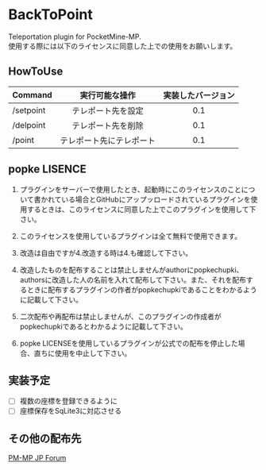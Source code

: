 # BackToPoint
Teleportation plugin for PocketMine-MP.  
使用する際には以下のライセンスに同意した上での使用をお願いします。
## HowToUse
| Command | 実行可能な操作 | 実装したバージョン |
|:-----------|:------------:|:------------:|
| /setpoint  | テレポート先を設定       | 0.1 |
| /delpoint  | テレポート先を削除       | 0.1 |
| /point     | テレポート先にテレポート | 0.1 |
## popke LISENCE
1. プラグインをサーバーで使用したとき、起動時にこのライセンスのことについて書かれている場合とGitHubにアップッロードされているプラグインを使用するときは、このライセンスに同意した上でこのプラグインを使用して下さい。

2. このライセンスを使用しているプラグインは全て無料で使用できます。

3. 改造は自由ですが4.改造する時は4.も確認して下さい。

4. 改造したものを配布することは禁止しませんがauthorにpopkechupki、authorsに改造した人の名前を入れて配布して下さい。また、それを配布するときに配布するプラグインの作者がpopkechupkiであることをわかるように記載して下さい。

5. 二次配布や再配布は禁止しませんが、このプラグインの作成者がpopkechupkiであるとわかるように記載して下さい。

6. popke LICENSEを使用しているプラグインが公式での配布を停止した場合、直ちに使用を中止して下さい。

## 実装予定
- [ ] 複数の座標を登録できるように
- [ ] 座標保存をSqLite3に対応させる

## その他の配布先
[PM-MP JP Forum](http://forum.pmmp.jp/threads/447)

